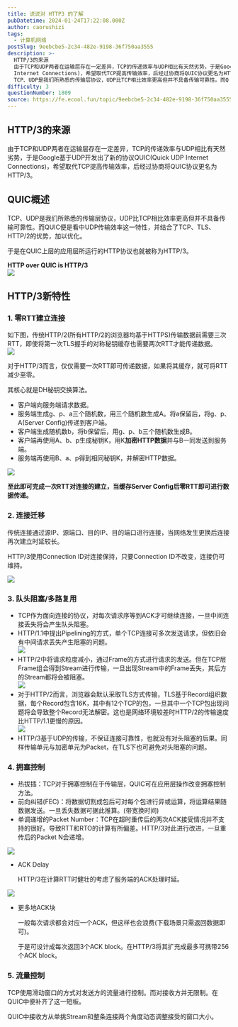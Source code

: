 ```yaml
---
title: 说说对 HTTP3 的了解
pubDatetime: 2024-01-24T17:22:08.000Z
author: caorushizi
tags:
  - 计算机网络
postSlug: 9eebcbe5-2c34-482e-9198-36f750aa3555
description: >-
  HTTP/3的来源
  由于TCP和UDP两者在运输层存在一定差异，TCP的传递效率与UDP相比有天然劣势，于是Google基于UDP开发出了新的协议QUIC(Quick UDP
  Internet Connections)，希望取代TCP提高传输效率，后经过协商将QUIC协议更名为HTTP/3。 QUIC概述
  TCP、UDP是我们所熟悉的传输层协议，UDP比TCP相比效率更高但并不具备传输可靠性。而Q
difficulty: 3
questionNumber: 1809
source: https://fe.ecool.fun/topic/9eebcbe5-2c34-482e-9198-36f750aa3555
---
```


## HTTP/3的来源

由于TCP和UDP两者在运输层存在一定差异，TCP的传递效率与UDP相比有天然劣势，于是Google基于UDP开发出了新的协议QUIC(Quick UDP Internet Connections)，希望取代TCP提高传输效率，后经过协商将QUIC协议更名为HTTP/3。

## QUIC概述

TCP、UDP是我们所熟悉的传输层协议，UDP比TCP相比效率更高但并不具备传输可靠性。而QUIC便是看中UDP传输效率这一特性，并结合了TCP、TLS、HTTP/2的优势，加以优化。

于是在QUIC上层的应用层所运行的HTTP协议也就被称为HTTP/3。

**HTTP over QUIC is HTTP/3**  
![](https://static.ecool.fun//article/d397a74e-093c-4079-8102-e4364cf500b8.jpeg)

## HTTP/3新特性

### 1. **零RTT建立连接**

如下图，传统HTTP/2(所有HTTP/2的浏览器均基于HTTPS)传输数据前需要三次RTT，即使将第一次TLS握手的对称秘钥缓存也需要两次RTT才能传递数据。  
![](https://static.ecool.fun//article/47284cd9-afd5-4ef4-8dcd-6b7eca745aff.jpeg)

对于HTTP/3而言，仅仅需要一次RTT即可传递数据，如果将其缓存，就可将RTT减少至零。

其核心就是DH秘钥交换算法。

- 客户端向服务端请求数据。
- 服务端生成g、p、a三个随机数，用三个随机数生成A。将a保留后，将g、p、A(Server Config)传递到客户端。
- 客户端生成随机数b，将b保留后，用g、p、b三个随机数生成B。
- 客户端再使用A、b、p生成秘钥K，用K**加密HTTP数据**并与B一同发送到服务端。
- 服务端再使用B、a、p得到相同秘钥K，并解密HTTP数据。

![](https://static.ecool.fun//article/1dbffd73-cfd3-495a-a95e-ce5bad3caaf0.jpeg)

**至此即可完成一次RTT对连接的建立，当缓存Server Config后零RTT即可进行数据传递。**

### 2. **连接迁移**

传统连接通过源IP、源端口、目的IP、目的端口进行连接，当网络发生更换后连接再次建立时延较长。

HTTP/3使用Connection ID对连接保持，只要Connection ID不改变，连接仍可维持。

![](https://static.ecool.fun//article/1c518a36-cf99-4a0f-bb01-4e0333dfeca0.jpeg)

### 3. **队头阻塞/多路复用**

- TCP作为面向连接的协议，对每次请求序等到ACK才可继续连接，一旦中间连接丢失将会产生队头阻塞。
- HTTP/1.1中提出Pipelining的方式，单个TCP连接可多次发送请求，但依旧会有中间请求丢失产生阻塞的问题。  
  ![](https://static.ecool.fun//article/468654bf-b409-48b2-9366-38a3d74dab28.jpeg)
- HTTP/2中将请求粒度减小，通过Frame的方式进行请求的发送。但在TCP层Frame组合得到Stream进行传输，一旦出现Stream中的Frame丢失，其后方的Stream都将会被阻塞。  
  ![](https://static.ecool.fun//article/dc9fd0e1-8c83-475a-be3e-f93af8f7a0a8.jpeg)
- 对于HTTP/2而言，浏览器会默认采取TLS方式传输，TLS基于Record组织数据，每个Record包含16K，其中有12个TCP的包，一旦其中一个TCP包出现问题将会导致整个Record无法解密。这也是网络环境较差时HTTP/2的传输速度比HTTP/1.1更慢的原因。  
  ![](https://static.ecool.fun//article/477f49a1-2ebf-4a82-aa35-a149e8d6719c.jpeg)
- HTTP/3基于UDP的传输，不保证连接可靠性，也就没有对头阻塞的后果。同样传输单元与加密单元为Packet，在TLS下也可避免对头阻塞的问题。

### 4. **拥塞控制**

- 热拔插：TCP对于拥塞控制在于传输层，QUIC可在应用层操作改变拥塞控制方法。
- 前向纠错(FEC)：将数据切割成包后可对每个包进行异或运算，将运算结果随数据发送。一旦丢失数据可据此推算。(带宽换时间)
- 单调递增的Packet Number：TCP在超时重传后的两次ACK接受情况并不支持的很好。导致RTT和RTO的计算有所偏差。HTTP/3对此进行改进，一旦重传后的Packet N会递增。

![](https://static.ecool.fun//article/5ca47054-7a73-4538-ac6d-ade633ce0969.jpeg)

- ACK Delay

  HTTP/3在计算RTT时健壮的考虑了服务端的ACK处理时延。  


![](https://static.ecool.fun//article/77e62abe-4d0f-41cb-b08b-a68955279d15.jpeg)

- 更多地ACK块

  一般每次请求都会对应一个ACK，但这样也会浪费(下载场景只需返回数据即可)。

  于是可设计成每次返回3个ACK block。在HTTP/3将其扩充成最多可携带256 个ACK block。

### 5. **流量控制**

TCP使用滑动窗口的方式对发送方的流量进行控制。而对接收方并无限制。在QUIC中便补齐了这一短板。

QUIC中接收方从单挑Stream和整条连接两个角度动态调整接受的窗口大小。
